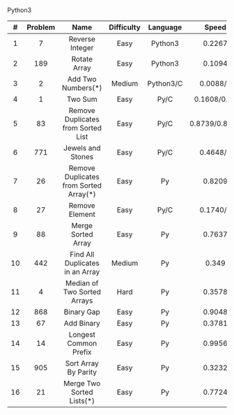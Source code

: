 Python3

|#|Problem|Name|Difficulty|Language|Speed|
|:----:|:----:|:----:|:----:|:----:|:----:|
|1|7|Reverse Integer|Easy|Python3|0.2267|
|2|189|Rotate Array|Easy|Python3|0.1094|
|3|2|Add Two Numbers(*)|Medium|Python3/C|0.0088/1|
|4|1|Two Sum|Easy|Py/C|0.1608/0.19|
|5|83|Remove Duplicates from Sorted List|Easy|Py/C|0.8739/0.8179|
|6|771|Jewels and Stones|Easy|Py/C|0.4648/1|
|7|26|Remove Duplicates from Sorted Array(*)|Easy|Py|0.8209|
|8|27|Remove Element|Easy|Py/C|0.1740/1|
|9|88|Merge Sorted Array|Easy|Py|0.7637|
|10|442|Find All Duplicates in an Array|Medium|Py|0.349|
|11|4|Median of Two Sorted Arrays|Hard|Py|0.3578|
|12|868|Binary Gap|Easy|Py|0.9048|
|13|67|Add Binary|Easy|Py|0.3781|
|14|14|Longest Common Prefix|Easy|Py|0.9956|
|15|905|Sort Array By Parity|Easy|Py|0.3232|
|16|21|Merge Two Sorted Lists(*)|Easy|Py|0.7724|